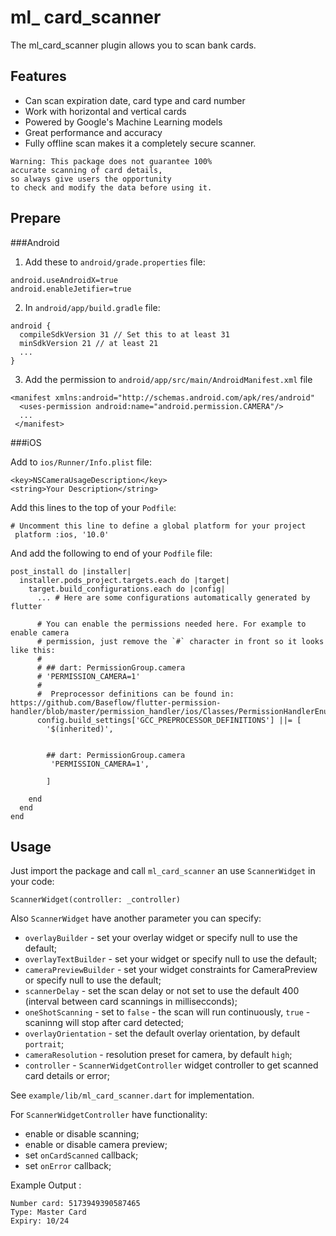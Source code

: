 # ml_ card_scanner

The ml_card_scanner plugin allows you to scan bank cards.
## Features

- Can scan expiration date, card type and card number 
- Work with horizontal and vertical cards
- Powered by Google's Machine Learning models
- Great performance and accuracy
- Fully offline scan makes it a completely secure scanner.

```
Warning: This package does not guarantee 100% 
accurate scanning of card details, 
so always give users the opportunity 
to check and modify the data before using it.
```		

## Prepare

###Android

1. Add these to `android/grade.properties` file:

```
android.useAndroidX=true
android.enableJetifier=true
```

2. In `android/app/build.gradle` file:

```
android {
  compileSdkVersion 31 // Set this to at least 31
  minSdkVersion 21 // at least 21
  ...
}
```
3. Add the permission to `android/app/src/main/AndroidManifest.xml` file

```
<manifest xmlns:android="http://schemas.android.com/apk/res/android"
  <uses-permission android:name="android.permission.CAMERA"/> 
  ...
 </manifest>
```


###iOS

Add to `ios/Runner/Info.plist` file:


```
<key>NSCameraUsageDescription</key>
<string>Your Description</string>
```


Add this lines to the top of your `Podfile`:

```
# Uncomment this line to define a global platform for your project
 platform :ios, '10.0'
```

And add the following to end of your `Podfile` file:

```
post_install do |installer|
  installer.pods_project.targets.each do |target|
    target.build_configurations.each do |config|
      ... # Here are some configurations automatically generated by flutter

      # You can enable the permissions needed here. For example to enable camera
      # permission, just remove the `#` character in front so it looks like this:
      #
      # ## dart: PermissionGroup.camera
      # 'PERMISSION_CAMERA=1'
      #
      #  Preprocessor definitions can be found in: https://github.com/Baseflow/flutter-permission-handler/blob/master/permission_handler/ios/Classes/PermissionHandlerEnums.h
      config.build_settings['GCC_PREPROCESSOR_DEFINITIONS'] ||= [
        '$(inherited)',

       
        ## dart: PermissionGroup.camera
         'PERMISSION_CAMERA=1',

        ]

    end
  end
end
```

## Usage

Just import the package and call `ml_card_scanner` an use `ScannerWidget` in your code:

```
ScannerWidget(controller: _controller)
```

Also `ScannerWidget` have another parameter you can specify:

 - `overlayBuilder` - set your overlay widget or specify null to use the default;
 - `overlayTextBuilder` - set your widget or specify null to use the default;
 - `cameraPreviewBuilder` - set your widget constraints for CameraPreview or specify null to use the default;
 - `scannerDelay` - set the scan delay or not set to use the default 400 (interval between card scannings in millisecconds);
 - `oneShotScanning` - set to `false` -  the scan will run continuously, `true` -scaninng will stop after card detected;
 - `overlayOrientation` - set the default overlay orientation, by default `portrait`;
 - `cameraResolution` - resolution preset for camera, by default `high`;
 - `controller` - `ScannerWidgetController` widget controller to get scanned card details or error;

See `example/lib/ml_card_scanner.dart` for implementation.

For `ScannerWidgetController` have functionality:

 - enable or disable scanning;
 - enable or disable camera preview;
 - set `onCardScanned` callback;
 - set `onError` callback;


Example Output :

```
Number card: 5173949390587465
Type: Master Card
Expiry: 10/24
```
